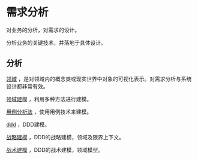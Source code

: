 # 需求分析

对业务的分析，对需求的设计。

分析业务的关键技术，并落地于具体设计。

## 分析

 [领域](domain_concept.md) ，是对领域内的概念类或现实世界中对象的可视化表示。对需求分析与系统设计都非常有效。

 [领域建模](ddd_modeling.md) ，利用多种方法进行建模。

 [用例分析法](domain_user_case.md) ，使用用例技术来建模。

 [ddd](ddd.md) ，DDD建模。

 [战略建模](ddd_context_domain.md) ，DDD的战略建模，领域及限界上下文。

 [战术建模](ddd_domain_model.md) ，DDD的战术建模，领域模型。





